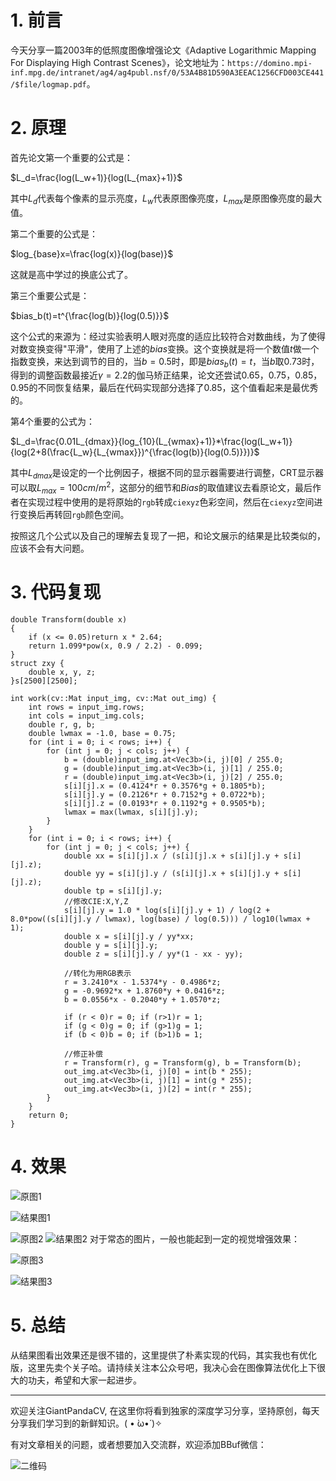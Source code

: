 # 1. 前言
今天分享一篇2003年的低照度图像增强论文《Adaptive Logarithmic Mapping For Displaying High Contrast Scenes》，论文地址为：`https://domino.mpi-inf.mpg.de/intranet/ag4/ag4publ.nsf/0/53A4B81D590A3EEAC1256CFD003CE441/$file/logmap.pdf`。
# 2. 原理
首先论文第一个重要的公式是：

$L_d=\frac{log(L_w+1)}{log(L_{max}+1)}$

其中$L_d$代表每个像素的显示亮度，$L_w$代表原图像亮度，$L_{max}$是原图像亮度的最大值。

第二个重要的公式是：

$log_{base}x=\frac{log(x)}{log(base)}$

这就是高中学过的换底公式了。

第三个重要公式是：

$bias_b(t)=t^{\frac{log(b)}{log(0.5)}}$

这个公式的来源为：经过实验表明人眼对亮度的适应比较符合对数曲线，为了使得对数变换变得"平滑"，使用了上述的$bias$变换。这个变换就是将一个数值$t$做一个指数变换，来达到调节的目的，当$b=0.5$时，即是$bias_b(t)=t$，当$b$取$0.73$时，得到的调整函数最接近$\gamma = 2.2$的伽马矫正结果，论文还尝试$0.65，0.75，0.85，0.95$的不同恢复结果，最后在代码实现部分选择了$0.85$，这个值看起来是最优秀的。

第4个重要的公式为：

$L_d=\frac{0.01L_{dmax}}{log_{10}(L_{wmax}+1)}*\frac{log(L_w+1)}{log(2+8(\frac{L_w}{L_{wmax}})^{\frac{log(b)}{log(0.5)}})}$

其中$L_{dmax}$是设定的一个比例因子，根据不同的显示器需要进行调整，CRT显示器可以取$L_{max}=100cm/m^2$，这部分的细节和$Bias$的取值建议去看原论文，最后作者在实现过程中使用的是将原始的`rgb`转成`ciexyz`色彩空间，然后在`ciexyz`空间进行变换后再转回`rgb`颜色空间。

按照这几个公式以及自己的理解去复现了一把，和论文展示的结果是比较类似的，应该不会有大问题。


# 3. 代码复现


```
double Transform(double x)
{
	if (x <= 0.05)return x * 2.64;
	return 1.099*pow(x, 0.9 / 2.2) - 0.099;
}
struct zxy {
	double x, y, z;
}s[2500][2500];

int work(cv::Mat input_img, cv::Mat out_img) {
	int rows = input_img.rows;
	int cols = input_img.cols;
	double r, g, b;
	double lwmax = -1.0, base = 0.75;
	for (int i = 0; i < rows; i++) {
		for (int j = 0; j < cols; j++) {
			b = (double)input_img.at<Vec3b>(i, j)[0] / 255.0;
			g = (double)input_img.at<Vec3b>(i, j)[1] / 255.0;
			r = (double)input_img.at<Vec3b>(i, j)[2] / 255.0;
			s[i][j].x = (0.4124*r + 0.3576*g + 0.1805*b);
			s[i][j].y = (0.2126*r + 0.7152*g + 0.0722*b);
			s[i][j].z = (0.0193*r + 0.1192*g + 0.9505*b);
			lwmax = max(lwmax, s[i][j].y);
		}
	}
	for (int i = 0; i < rows; i++) {
		for (int j = 0; j < cols; j++) {
			double xx = s[i][j].x / (s[i][j].x + s[i][j].y + s[i][j].z);
			double yy = s[i][j].y / (s[i][j].x + s[i][j].y + s[i][j].z);
			double tp = s[i][j].y;
			//修改CIE:X,Y,Z
			s[i][j].y = 1.0 * log(s[i][j].y + 1) / log(2 + 8.0*pow((s[i][j].y / lwmax), log(base) / log(0.5))) / log10(lwmax + 1);
			double x = s[i][j].y / yy*xx;
			double y = s[i][j].y;
			double z = s[i][j].y / yy*(1 - xx - yy);

			//转化为用RGB表示
			r = 3.2410*x - 1.5374*y - 0.4986*z;
			g = -0.9692*x + 1.8760*y + 0.0416*z;
			b = 0.0556*x - 0.2040*y + 1.0570*z;

			if (r < 0)r = 0; if (r>1)r = 1;
			if (g < 0)g = 0; if (g>1)g = 1;
			if (b < 0)b = 0; if (b>1)b = 1;

			//修正补偿
			r = Transform(r), g = Transform(g), b = Transform(b);
			out_img.at<Vec3b>(i, j)[0] = int(b * 255);
			out_img.at<Vec3b>(i, j)[1] = int(g * 255);
			out_img.at<Vec3b>(i, j)[2] = int(r * 255);
		}
	}
	return 0;
}
```

# 4. 效果
![原图1](https://img-blog.csdnimg.cn/20200401213946852.jpg?x-oss-process=image/watermark,type_ZmFuZ3poZW5naGVpdGk,shadow_10,text_aHR0cHM6Ly9ibG9nLmNzZG4ubmV0L2p1c3Rfc29ydA==,size_16,color_FFFFFF,t_70#pic_center)

![结果图1](https://img-blog.csdnimg.cn/20200401213916630.jpg?x-oss-process=image/watermark,type_ZmFuZ3poZW5naGVpdGk,shadow_10,text_aHR0cHM6Ly9ibG9nLmNzZG4ubmV0L2p1c3Rfc29ydA==,size_16,color_FFFFFF,t_70#pic_center)



![原图2](https://img-blog.csdnimg.cn/20200401214038606.jpg?x-oss-process=image/watermark,type_ZmFuZ3poZW5naGVpdGk,shadow_10,text_aHR0cHM6Ly9ibG9nLmNzZG4ubmV0L2p1c3Rfc29ydA==,size_16,color_FFFFFF,t_70#pic_center)
![结果图2](https://img-blog.csdnimg.cn/20200401214057367.jpg?x-oss-process=image/watermark,type_ZmFuZ3poZW5naGVpdGk,shadow_10,text_aHR0cHM6Ly9ibG9nLmNzZG4ubmV0L2p1c3Rfc29ydA==,size_16,color_FFFFFF,t_70#pic_center)
对于常态的图片，一般也能起到一定的视觉增强效果：


![原图3](https://img-blog.csdnimg.cn/20200401214118886.png?x-oss-process=image/watermark,type_ZmFuZ3poZW5naGVpdGk,shadow_10,text_aHR0cHM6Ly9ibG9nLmNzZG4ubmV0L2p1c3Rfc29ydA==,size_16,color_FFFFFF,t_70#pic_center)

![结果图3](https://img-blog.csdnimg.cn/20200401214211619.jpg?x-oss-process=image/watermark,type_ZmFuZ3poZW5naGVpdGk,shadow_10,text_aHR0cHM6Ly9ibG9nLmNzZG4ubmV0L2p1c3Rfc29ydA==,size_16,color_FFFFFF,t_70#pic_center)

# 5. 总结

从结果图看出效果还是很不错的，这里提供了朴素实现的代码，其实我也有优化版，这里先卖个关子哈。请持续关注本公众号吧，我决心会在图像算法优化上下很大的功夫，希望和大家一起进步。

---------------------------------------------------------------------------

欢迎关注GiantPandaCV, 在这里你将看到独家的深度学习分享，坚持原创，每天分享我们学习到的新鲜知识。( • ̀ω•́ )✧

有对文章相关的问题，或者想要加入交流群，欢迎添加BBuf微信：

![二维码](https://img-blog.csdnimg.cn/20200110234905879.png?x-oss-process=image/watermark,type_ZmFuZ3poZW5naGVpdGk,shadow_10,text_aHR0cHM6Ly9ibG9nLmNzZG4ubmV0L2p1c3Rfc29ydA==,size_16,color_FFFFFF,t_70)